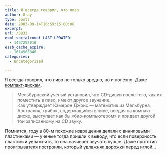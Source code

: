 ```yaml
---
title: Я всегда говорил, что пиво
author: Gray
type: posts
date: 2003-09-14T16:59:15+00:00
excerpt:
url: /3833
esml_socialcount_LAST_UPDATED:
  - 1497252010
essb_cache_expire:
  - 1614565846
categories:
  - Uncategorized

---
```








Я всегда говорил, что пиво не только вредно, но и полезно. Даже <a href="http://www.korrespondent.net/main/78920/" target="_blank">компакт-дискам</a>.

> Мельбурнский ученый установил, что CD-диски после того, как их поместить в пиво, имеют другое звучание.  
> Как утверждает Кэмерон Джонс &#8212; математик из Мельбурна, Австралия, грибок, содержащийся в пиве, оседая на компакт-диске, выступает как бы &#171;био-компьютером&#187; и придает другой тон записанному на CD звуку.

Помнится, году в 80-м похожие извращения делали с виниловыми пластинками &#8212; ученые тогда пришли к выводу, что если поверхность пластинки увлажнить, то она начинает звучать лучше. Даже прототип проигрывателя построили, который увлажнял дорожки перед иглой&#8230;